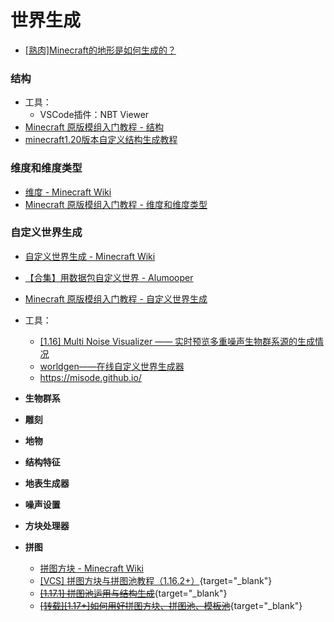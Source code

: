 # 世界生成
- [[熟肉]Minecraft的地形是如何生成的？](https://www.bilibili.com/video/BV13u411j7KX/)
### 结构
- 工具：
  - VSCode插件：NBT Viewer
- [Minecraft 原版模组入门教程 - 结构](https://zhangshenxing.github.io/VanillaModTutorial/#结构)
- [minecraft1.20版本自定义结构生成教程](https://www.bilibili.com/opus/987615832663130118)

### 维度和维度类型
- [维度 - Minecraft Wiki](https://zh.minecraft.wiki/w/维度数据格式)
- [Minecraft 原版模组入门教程 - 维度和维度类型](https://zhangshenxing.github.io/VanillaModTutorial/#%E7%BB%B4%E5%BA%A6%E5%92%8C%E7%BB%B4%E5%BA%A6%E7%B1%BB%E5%9E%8B)

### 自定义世界生成
- [自定义世界生成 - Minecraft Wiki](https://zh.minecraft.wiki/w/自定义世界生成)
- [【合集】用数据包自定义世界 - Alumooper](https://www.bilibili.com/read/readlist/rl742985)
- [Minecraft 原版模组入门教程 - 自定义世界生成](https://zhangshenxing.github.io/VanillaModTutorial/#%E8%87%AA%E5%AE%9A%E4%B9%89%E4%B8%96%E7%95%8C%E7%94%9F%E6%88%90)
- 工具：
  - [[1.16] Multi Noise Visualizer —— 实时预览多重噪声生物群系源的生成情况 ](https://www.mcbbs.net/forum.php?mod=viewthread&tid=1080570&highlight=)
  - [worldgen——在线自定义世界生成器](https://www.mcbbs.net/forum.php?mod=viewthread&tid=1129292&highlight=)
  - https://misode.github.io/



- **生物群系**

- **雕刻**

- **地物**

- **结构特征**

- **地表生成器**

- **噪声设置**

- **方块处理器**

- **拼图**
    - [拼图方块 - Minecraft Wiki](https://zh.minecraft.wiki/w/%E6%8B%BC%E5%9B%BE%E6%96%B9%E5%9D%97)
    - [[VCS] 拼图方块与拼图池教程（1.16.2+）](/datapack-index/save/1093331.html){target="_blank"}
    - [~~[1.17.1] 拼图池运用与结构生成~~](/datapack-index/save/1273515.html){target="_blank"}
    - [~~[转载][1.17+]如何用好拼图方块、拼图池、模板池~~](/datapack-index/save/1231185.html){target="_blank"}